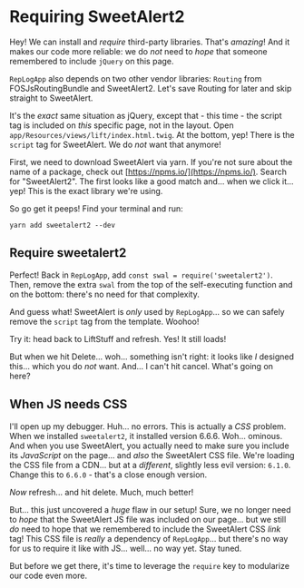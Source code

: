 # Requiring SweetAlert2

Hey! We can install and *require* third-party libraries. That's *amazing*! And it
makes our code more reliable: we do *not* need to *hope* that someone remembered
to include `jQuery` on this page.

`RepLogApp` also depends on two other vendor libraries: `Routing` from FOSJsRoutingBundle
and SweetAlert2. Let's save Routing for later and skip straight to SweetAlert.

It's the *exact* same situation as jQuery, except that - this time - the script tag
is included on *this* specific page, not in the layout. Open
`app/Resources/views/lift/index.html.twig`. At the bottom, yep! There is the `script`
tag for SweetAlert. We do *not* want that anymore!

First, we need to download SweetAlert via yarn. If you're not sure about the name
of a package, check out [https://npms.io/](https://npms.io/). Search for "SweetAlert2".
The first looks like a good match and... when we click it... yep! This is the exact
library we're using.

So go get it peeps! Find your terminal and run:

```terminal
yarn add sweetalert2 --dev
```

## Require sweetalert2

Perfect! Back in `RepLogApp`, add `const swal = require('sweetalert2')`. Then, remove
the extra `swal` from the top of the self-executing function and on the bottom: there's
no need for that complexity.

And guess what! SweetAlert is *only* used by `RepLogApp`... so we can safely remove
the `script` tag from the template. Woohoo!

Try it: head back to LiftStuff and refresh. Yes! It still loads!

But when we hit Delete... woh... something isn't right: it looks like *I* designed
this... which you do *not* want. And... I can't hit cancel. What's going on here?

## When JS needs CSS

I'll open up my debugger. Huh... no errors. This is actually a *CSS* problem. When
we installed `sweetalert2`, it installed version 6.6.6. Woh... ominous. And when
you use SweetAlert, you actually need to make sure you include its *JavaScript* on
the page... and *also* the SweetAlert CSS file. We're loading the CSS file from a
CDN... but at a *different*, slightly less evil version: `6.1.0`. Change this to
`6.6.0` - that's a close enough version.

*Now* refresh... and hit delete. Much, much better! 

But... this just uncovered a *huge* flaw in our setup! Sure, we no longer need to *hope*
that the SweetAlert JS file was included on our page... but we still *do*
need to hope that we remembered to include the SweetAlert CSS *link* tag! This CSS
file is *really* a dependency of `RepLogApp`... but there's no way for us to require
it like with JS... well... no way yet. Stay tuned.

But before we get there, it's time to leverage the `require` key to modularize our
code even more.
